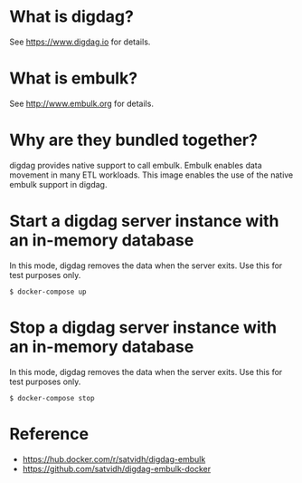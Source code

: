# What is digdag?
See https://www.digdag.io for details.

# What is embulk?
See http://www.embulk.org for details.

# Why are they bundled together?
digdag provides native support to call embulk. Embulk enables data movement in many ETL workloads. This image enables the use of the native embulk support in digdag.

# Start a digdag server instance with an in-memory database
In this mode, digdag removes the data when the server exits. Use this for test purposes only.

    $ docker-compose up

# Stop a digdag server instance with an in-memory database
In this mode, digdag removes the data when the server exits. Use this for test purposes only.

    $ docker-compose stop

# Reference 
- https://hub.docker.com/r/satvidh/digdag-embulk
- https://github.com/satvidh/digdag-embulk-docker
